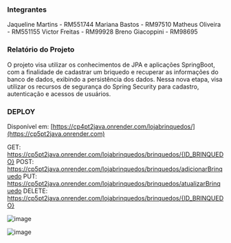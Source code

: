 ### Integrantes
Jaqueline Martins - RM551744 
Mariana Bastos - RM97510 
Matheus Oliveira - RM551155
Victor Freitas - RM99928 
Breno Giacoppini - RM98695

### Relatório do Projeto
O projeto visa utilizar os conhecimentos de JPA e aplicações SpringBoot, com a finalidade de cadastrar um briquedo e recuperar as informações do banco de dados, exibindo a persistência dos dados.
Nessa nova etapa, visa utilizar os recursos de segurança do Spring Security para cadastro, autenticação e acessos de usuários.

### DEPLOY
Disponível em: [https://cp4pt2java.onrender.com/lojabrinquedos/](https://cp5pt2java.onrender.com)

GET: https://cp5pt2java.onrender.com/lojabrinquedos/brinquedos/{ID_BRINQUEDO} POST: https://cp5pt2java.onrender.com/lojabrinquedos/brinquedos/adicionarBrinquedo PUT: https://cp5pt2java.onrender.com/lojabrinquedos/brinquedos/atualizarBrinquedo DELETE: https://cp5pt2java.onrender.com/lojabrinquedos/brinquedos/{ID_BRINQUEDO}

![image](https://github.com/user-attachments/assets/16b2448a-a54b-4c19-b26d-4bcd63b1ac79)

![image](https://github.com/user-attachments/assets/6491384b-c51c-4194-b5bf-aa04450cddce)



